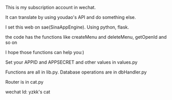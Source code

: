 This is my subscription account in wechat. 

It can translate by using youdao's API and do something else. 

I set this web on sae(SinaAppEngine). Using python, flask.

the code has the functions like createMenu and deleteMenu, getOpenId and so on

I hope those functions can help you:)

Set your APPID and APPSECRET and other values in values.py

Functions are all in lib.py. Database operations are in dbHandler.py

Router is in cat.py

wechat Id: yzkk's cat
